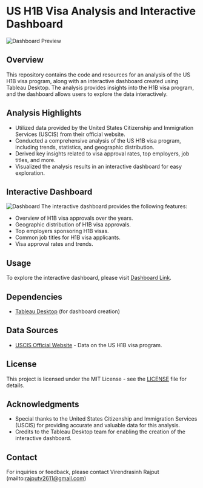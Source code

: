 # US H1B Visa Analysis and Interactive Dashboard

![Dashboard Preview](https://github.com/vrajput1434/US_H1b_Visa_Analysis/assets/82055256/9af49cb4-8479-4013-9a1f-ed57e176bd23)

## Overview

This repository contains the code and resources for an analysis of the US H1B visa program, along with an interactive dashboard created using Tableau Desktop. The analysis provides insights into the H1B visa program, and the dashboard allows users to explore the data interactively.

## Analysis Highlights

- Utilized data provided by the United States Citizenship and Immigration Services (USCIS) from their official website.
- Conducted a comprehensive analysis of the US H1B visa program, including trends, statistics, and geographic distribution.
- Derived key insights related to visa approval rates, top employers, job titles, and more.
- Visualized the analysis results in an interactive dashboard for easy exploration.

## Interactive Dashboard

![Dashboard](https://github.com/vrajput1434/US_H1b_Visa_Analysis/assets/82055256/9af49cb4-8479-4013-9a1f-ed57e176bd23)
The interactive dashboard provides the following features:

- Overview of H1B visa approvals over the years.
- Geographic distribution of H1B visa approvals.
- Top employers sponsoring H1B visas.
- Common job titles for H1B visa applicants.
- Visa approval rates and trends.

## Usage

To explore the interactive dashboard, please visit [Dashboard Link](https://public.tableau.com/views/USH1Analysis/Dashboard12?:language=en-US&publish=yes&:display_count=n&:origin=viz_share_link).

## Dependencies

- [Tableau Desktop](https://www.tableau.com/products/desktop) (for dashboard creation)

## Data Sources

- [USCIS Official Website](https://www.uscis.gov/) - Data on the US H1B visa program.

## License

This project is licensed under the MIT License - see the [LICENSE](LICENSE) file for details.

## Acknowledgments

- Special thanks to the United States Citizenship and Immigration Services (USCIS) for providing accurate and valuable data for this analysis.
- Credits to the Tableau Desktop team for enabling the creation of the interactive dashboard.

## Contact

For inquiries or feedback, please contact Virendrasinh Rajput (mailto:rajputv2611@gmail.com)

